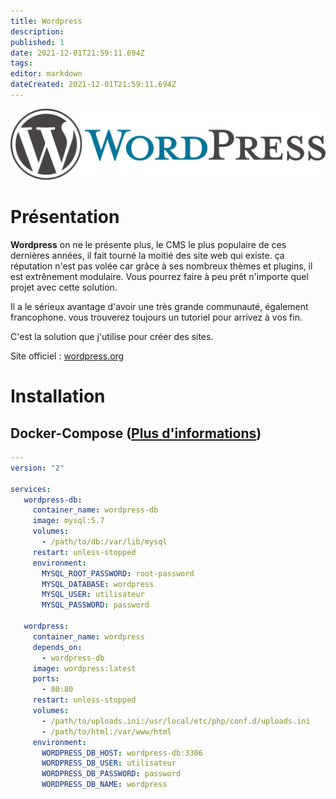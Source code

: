 ```yaml
---
title: Wordpress
description: 
published: 1
date: 2021-12-01T21:59:11.694Z
tags: 
editor: markdown
dateCreated: 2021-12-01T21:59:11.694Z
---
```



![wordpress-banner.png](/wiki-assets/wordpress-banner.png)
# Présentation
**Wordpress** on ne le présente plus, le CMS le plus populaire de ces dernières années, il fait tourné la moitié des site web qui existe. ça réputation n'est pas volée car grâce à ses nombreux thèmes et plugins, il est extrênement modulaire. Vous pourrez faire à peu prêt n'importe quel projet avec cette solution.

Il a le sérieux avantage d'avoir une très grande communauté, également francophone. vous trouverez toujours un tutoriel pour arrivez à vos fin.



C'est la solution que j'utilise pour créer des sites.

Site officiel : [wordpress.org](https://wordpress.org)

# Installation
## Docker-Compose ([Plus d'informations](https://docs.linuxserver.io/general/docker-compose))
```yaml
---
version: "2"

services:
   wordpress-db:
     container_name: wordpress-db
     image: mysql:5.7
     volumes:
       - /path/to/db:/var/lib/mysql
     restart: unless-stopped
     environment:
       MYSQL_ROOT_PASSWORD: root-password
       MYSQL_DATABASE: wordpress
       MYSQL_USER: utilisateur
       MYSQL_PASSWORD: password

   wordpress:
     container_name: wordpress
     depends_on:
       - wordpress-db
     image: wordpress:latest
     ports:
       - 80:80
     restart: unless-stopped
     volumes:
       - /path/to/uploads.ini:/usr/local/etc/php/conf.d/uploads.ini
       - /path/to/html:/var/www/html
     environment:
       WORDPRESS_DB_HOST: wordpress-db:3306
       WORDPRESS_DB_USER: utilisateur
       WORDPRESS_DB_PASSWORD: password
       WORDPRESS_DB_NAME: wordpress
```
